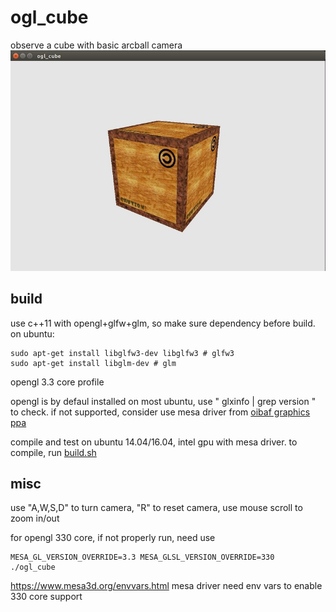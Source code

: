# ogl_cube
observe a cube with basic arcball camera
![](screenshot/screen_01.jpg)

## build
use c++11 with opengl+glfw+glm, so make sure dependency before build. on ubuntu:
```
sudo apt-get install libglfw3-dev libglfw3 # glfw3
sudo apt-get install libglm-dev # glm
```
opengl 3.3 core profile

opengl is by defaul installed on most ubuntu, use " glxinfo | grep version " to check.
if not supported, consider use mesa driver from [oibaf graphics ppa](https://launchpad.net/~oibaf/+archive/ubuntu/graphics-drivers)

compile and test on ubuntu 14.04/16.04, intel gpu with mesa driver. to compile, run [build.sh](build.sh)

## misc
use "A,W,S,D" to turn camera, "R" to reset camera, use mouse scroll to zoom in/out

for opengl 330 core, if not properly run, need use
```
MESA_GL_VERSION_OVERRIDE=3.3 MESA_GLSL_VERSION_OVERRIDE=330  ./ogl_cube
```

https://www.mesa3d.org/envvars.html
mesa driver need env vars to enable 330 core support

